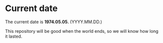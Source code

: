 # Current date

The current date is **1974.05.05.** (YYYY.MM.DD.)

This repository will be good when the world ends, so we will know how long it lasted.